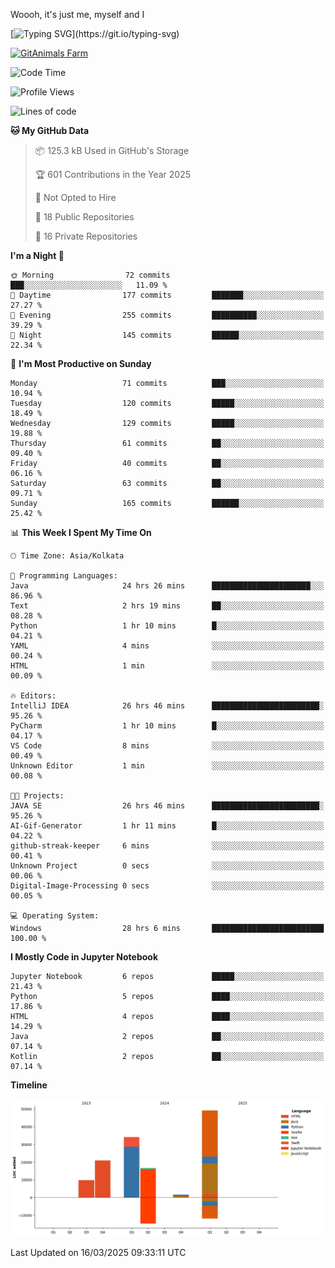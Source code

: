 Woooh, it's just me, myself and I

[![Typing SVG](https://readme-typing-svg.demolab.com?font=Fira+Code&pause=1000&color=F6FF05&center=true&vCenter=true&width=435&lines=Hi+%F0%9F%91%8B%2C+I'm+Somesh+Diwan;I+will+be+back+soon.)](https://git.io/typing-svg)

<a href="https://www.gitanimals.org/en_US?utm_medium=image&utm_source=Someshdiwan&utm_content=farm">
  <img
    src="https://render.gitanimals.org/farms/Someshdiwan"
    width="600"
    height="300"
    alt="GitAnimals Farm"
  />
</a>

<!--START_SECTION:waka-->
![Code Time](http://img.shields.io/badge/Code%20Time-38%20hrs%2026%20mins-blue)

![Profile Views](http://img.shields.io/badge/Profile%20Views-544-blue)

![Lines of code](https://img.shields.io/badge/From%20Hello%20World%20I%27ve%20Written-132.0%20thousand%20lines%20of%20code-blue)

**🐱 My GitHub Data** 

> 📦 125.3 kB Used in GitHub's Storage 
 > 
> 🏆 601 Contributions in the Year 2025
 > 
> 🚫 Not Opted to Hire
 > 
> 📜 18 Public Repositories 
 > 
> 🔑 16 Private Repositories 
 > 
**I'm a Night 🦉** 

```text
🌞 Morning                72 commits          ███░░░░░░░░░░░░░░░░░░░░░░   11.09 % 
🌆 Daytime                177 commits         ███████░░░░░░░░░░░░░░░░░░   27.27 % 
🌃 Evening                255 commits         ██████████░░░░░░░░░░░░░░░   39.29 % 
🌙 Night                  145 commits         ██████░░░░░░░░░░░░░░░░░░░   22.34 % 
```
📅 **I'm Most Productive on Sunday** 

```text
Monday                   71 commits          ███░░░░░░░░░░░░░░░░░░░░░░   10.94 % 
Tuesday                  120 commits         █████░░░░░░░░░░░░░░░░░░░░   18.49 % 
Wednesday                129 commits         █████░░░░░░░░░░░░░░░░░░░░   19.88 % 
Thursday                 61 commits          ██░░░░░░░░░░░░░░░░░░░░░░░   09.40 % 
Friday                   40 commits          ██░░░░░░░░░░░░░░░░░░░░░░░   06.16 % 
Saturday                 63 commits          ██░░░░░░░░░░░░░░░░░░░░░░░   09.71 % 
Sunday                   165 commits         ██████░░░░░░░░░░░░░░░░░░░   25.42 % 
```


📊 **This Week I Spent My Time On** 

```text
🕑︎ Time Zone: Asia/Kolkata

💬 Programming Languages: 
Java                     24 hrs 26 mins      ██████████████████████░░░   86.96 % 
Text                     2 hrs 19 mins       ██░░░░░░░░░░░░░░░░░░░░░░░   08.28 % 
Python                   1 hr 10 mins        █░░░░░░░░░░░░░░░░░░░░░░░░   04.21 % 
YAML                     4 mins              ░░░░░░░░░░░░░░░░░░░░░░░░░   00.24 % 
HTML                     1 min               ░░░░░░░░░░░░░░░░░░░░░░░░░   00.09 % 

🔥 Editors: 
IntelliJ IDEA            26 hrs 46 mins      ████████████████████████░   95.26 % 
PyCharm                  1 hr 10 mins        █░░░░░░░░░░░░░░░░░░░░░░░░   04.17 % 
VS Code                  8 mins              ░░░░░░░░░░░░░░░░░░░░░░░░░   00.49 % 
Unknown Editor           1 min               ░░░░░░░░░░░░░░░░░░░░░░░░░   00.08 % 

🐱‍💻 Projects: 
JAVA SE                  26 hrs 46 mins      ████████████████████████░   95.26 % 
AI-Gif-Generator         1 hr 11 mins        █░░░░░░░░░░░░░░░░░░░░░░░░   04.22 % 
github-streak-keeper     6 mins              ░░░░░░░░░░░░░░░░░░░░░░░░░   00.41 % 
Unknown Project          0 secs              ░░░░░░░░░░░░░░░░░░░░░░░░░   00.06 % 
Digital-Image-Processing 0 secs              ░░░░░░░░░░░░░░░░░░░░░░░░░   00.05 % 

💻 Operating System: 
Windows                  28 hrs 6 mins       █████████████████████████   100.00 % 
```

**I Mostly Code in Jupyter Notebook** 

```text
Jupyter Notebook         6 repos             █████░░░░░░░░░░░░░░░░░░░░   21.43 % 
Python                   5 repos             ████░░░░░░░░░░░░░░░░░░░░░   17.86 % 
HTML                     4 repos             ████░░░░░░░░░░░░░░░░░░░░░   14.29 % 
Java                     2 repos             ██░░░░░░░░░░░░░░░░░░░░░░░   07.14 % 
Kotlin                   2 repos             ██░░░░░░░░░░░░░░░░░░░░░░░   07.14 % 
```



**Timeline**

![Lines of Code chart](https://raw.githubusercontent.com/Someshdiwan/Someshdiwan/main/assets/bar_graph.png)


 Last Updated on 16/03/2025 09:33:11 UTC
<!--END_SECTION:waka-->
